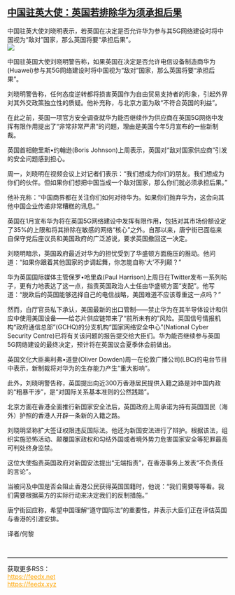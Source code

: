 <!--1594104715000-->
[中国驻英大使：英国若排除华为须承担后果](https://cn.ft.com/story/001088438?full=y)
------

<div></div><div class="story-lead">中国驻英大使刘晓明表示，若英国在决定是否允许华为参与其5G网络建设时将中国视为“敌对”国家，那么英国将要“承担后果”。</div><div class=" story-image image"><img src="https://thumbor.ftacademy.cn/unsafe/1340x754/https://thumbor.ftacademy.cn/unsafe/picture/0/000096960_piclink.jpg"></div><div class="story-body"><div id="story-body-container"><p>中国驻英国大使刘晓明警告称，如果英国在决定是否允许电信设备制造商华为(Huawei)参与其5G网络建设时将中国视为“敌对”国家，那么英国将要“承担后果”。</p><p>刘晓明警告称，任何态度逆转都将损害英国作为自由贸易支持者的形象，引起外界对其外交政策独立性的质疑。他补充称，与北京方面为敌“不符合英国的利益”。</p><p>在此之前，英国一项官方安全调查就华为能否继续作为供应商在英国5G网络中发挥有限作用提出了“非常非常严肃”的问题，理由是美国今年5月宣布的一些新制裁。</p><p>英国首相鲍里斯•约翰逊(Boris Johnson)上周表示，英国对“敌对国家供应商”引发的安全问题感到担心。</p><div  data-o-ads-name="mpu-middle1" class="o-ads in-article-advert" data-o-ads-formats-default="false"  data-o-ads-formats-small="FtcMobileMpu"  data-o-ads-formats-medium="FtcMpu" data-o-ads-formats-large="FtcMpu" data-o-ads-formats-extra="FtcMpu" data-o-ads-targeting="cnpos=middle1;" data-cy='[{"devices":["PC","iPhoneWeb","AndroidWeb","iPhoneApp","AndroidApp"],"pattern":"MPU","position":"Middle1","container":"mpuInStory"}]'></div><p>周一，刘晓明在视频会议上对记者们表示：“我们想成为你们的朋友。我们想成为你们的伙伴。但如果你们想把中国当成一个敌对国家，那么你们就必须承担后果。”</p><p>他补充称：“中国商界都在关注你们如何对待华为。如果你们抛弃华为，这会向其他中国企业传递非常糟糕的讯息。”</p><p>英国在1月宣布华为将在英国5G网络建设中发挥有限作用，包括对其市场份额设定了35%的上限和将其排除在敏感的网络“核心”之外。自那以来，唐宁街已面临来自保守党后座议员和美国政府的广泛游说，要求英国撤回这一决定。</p><p>刘晓明暗示，英国政府最近对华为的担忧受到了华盛顿方面施压的推动。他问道：“如果你跟着其他国家的步调起舞，你怎能自称‘大’不列颠？”</p><p>华为英国国际媒体主管保罗•哈里森(Paul Harrison)上周日在Twitter发布一系列帖子，更有力地表达了这一点，指责英国政治人士任由华盛顿方面“支配”。他写道：“脱欧后的英国能够选择自己的电信战略，美国难道不应该尊重这一点吗？”</p><p>然而，白厅官员私下承认，美国最新的出口管制——禁止华为在其半导体设计和供应中使用美国设备——给芯片供应链带来了“前所未有的”风险。英国信号情报机构“政府通信总部”(GCHQ)的分支机构“国家网络安全中心”(National Cyber Security Centre)已将有关该问题的报告提交给大臣们。华为能否继续参与英国5G网络建设的最终决定，预计将在英国议会夏季休会前做出。</p><div data-o-ads-name="mpu-middle2" class="o-ads in-article-advert" data-o-ads-formats-default="false"  data-o-ads-formats-small="FtcMobileMpu"  data-o-ads-formats-medium="false" data-o-ads-formats-large="false" data-o-ads-formats-extra="false" data-o-ads-targeting="cnpos=middle2;" data-cy='[{"devices":["iPhoneWeb","AndroidWeb","iPhoneApp","AndroidApp"],"pattern":"MPU","position":"Middle2","container":"mpuInStory"}]'></div><p>英国文化大臣奥利弗•道登(Oliver Dowden)周一在伦敦广播公司(LBC)的电台节目中表示，新制裁将对华为的生存能力产生“重大影响”。</p><p>此外，刘晓明警告称，英国提出向近300万香港居民提供入籍之路是对中国内政的“粗暴干涉”，是“对国际关系基本准则的公然践踏”。</p><p>北京方面在香港全面推行新国家安全法后，英国政府上周承诺为持有英国国民（海外）护照的香港人开辟一条新的入籍之路。</p><p>刘晓明坚称扩大签证权限违反国际法。他还为新国安法进行了辩护。根据该法，组织实施恐怖活动、颠覆国家政权和勾结外国或者境外势力危害国家安全等犯罪最高可判处终身监禁。</p><p>这位大使指责英国政府对新国安法提出“无端指责”，在香港事务上发表“不负责任的言论”。</p><div data-o-ads-name="mpu-middle3" class="o-ads in-article-advert" data-o-ads-formats-default="false"  data-o-ads-formats-small="FtcMobileMpu"  data-o-ads-formats-medium="false" data-o-ads-formats-large="false" data-o-ads-formats-extra="false" data-o-ads-targeting="cnpos=middle3;" data-cy='[{"devices":["iPhoneWeb","AndroidWeb","iPhoneApp","AndroidApp"],"pattern":"MPU","position":"Middle3","container":"mpuInStory"}]'></div><p>当被问及中国是否会阻止香港公民获得英国国籍时，他说：“我们需要等等看。我们需要根据英方的实际行动来决定我们的反制措施。”</p><p>唐宁街回应称，希望中国理解“遵守国际法”的重要性，并表示大臣们正在评估英国与香港的引渡安排。</p><p>译者/何黎</p></div><div class="clearfloat"></div></div><br><hr><div>获取更多RSS：<br><a href="https://feedx.net" style="color:orange" target="_blank">https://feedx.net</a> <br><a href="https://feedx.xyz" style="color:orange" target="_blank">https://feedx.xyz</a><br></div>
